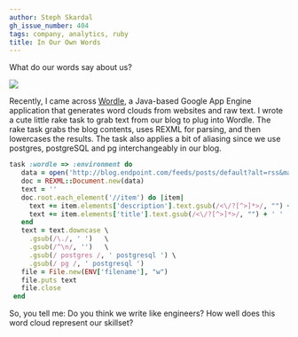 ```yaml
---
author: Steph Skardal
gh_issue_number: 404
tags: company, analytics, ruby
title: In Our Own Words
---
```


What do our words say about us?

![](/blog/2011/02/02/in-our-own-words/image-0.png)

Recently, I came across [Wordle](http://www.wordle.net/), a Java-based Google App Engine application that generates word clouds from websites and raw text. I wrote a cute little rake task to grab text from our blog to plug into Wordle. The rake task grabs the blog contents, uses REXML for parsing, and then lowercases the results. The task also applies a bit of aliasing since we use postgres, postgreSQL and pg interchangeably in our blog.

```ruby
task :wordle => :environment do
   data = open('http://blog.endpoint.com/feeds/posts/default?alt=rss&max-results=999', 'User-Agent' => 'Ruby-Wget').read
   doc = REXML::Document.new(data)
   text = ''
   doc.root.each_element('//item') do |item|
     text += item.elements['description'].text.gsub(/<\/?[^>]*>/, "") + ' '
     text += item.elements['title'].text.gsub(/<\/?[^>]*>/, "") + ' '
   end
   text = text.downcase \
     .gsub(/\./, ' ')   \
     .gsub(/^\n/, '')   \
     .gsub(/ postgres /, ' postgresql ') \
     .gsub(/ pg /, ' postgresql ')
   file = File.new(ENV['filename'], "w")
   file.puts text
   file.close
 end
```

So, you tell me: Do you think we write like engineers? How well does this word cloud represent our skillset?
